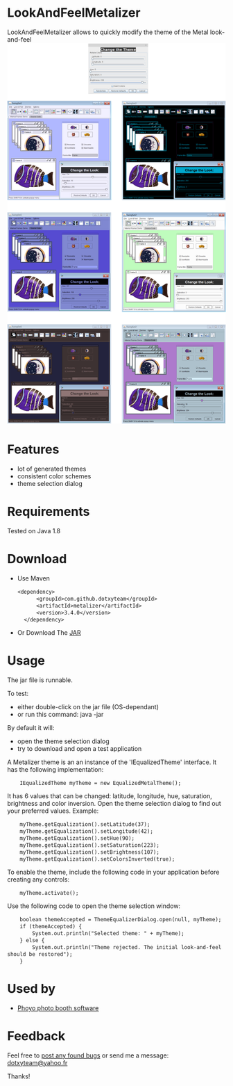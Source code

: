 LookAndFeelMetalizer
====================

LookAndFeelMetalizer allows to quickly modify the theme of the Metal look-and-feel
![alt text](https://raw.githubusercontent.com/dotxyteam/LookAndFeelMetalizer/master/screenshots/all.png)

Features
========

- lot of generated themes
- consistent color schemes
- theme selection dialog

Requirements
============

Tested on Java 1.8


Download
========

- Use Maven

    <pre><code>&lt;dependency&gt;
        &lt;groupId&gt;com.github.dotxyteam&lt;/groupId&gt;
        &lt;artifactId&gt;metalizer&lt;/artifactId&gt;
        &lt;version&gt;3.4.0&lt;/version&gt;
    &lt;/dependency&gt;</code></pre>
    
- Or Download The [JAR](https://github.com/dotxyteam/LookAndFeelMetalizer/releases)

Usage
=====

The jar file is runnable.

To test:
- either double-click on the jar file (OS-dependant)
- or run this command: java -jar <pecifyTheDownloadedJarFile>

By default it will:
- open the theme selection dialog
- try to download and open a test application

A Metalizer theme is an an instance of the 'IEqualizedTheme' interface.
It has the following implementation:

		IEqualizedTheme myTheme = new EqualizedMetalTheme();

It has 6 values that can be changed: latitude, longitude, hue, saturation, brightness and color inversion.
Open the theme selection dialog to find out your preferred values.
Example:

		myTheme.getEqualization().setLatitude(37);
		myTheme.getEqualization().setLongitude(42);
		myTheme.getEqualization().setHue(90);
		myTheme.getEqualization().setSaturation(223);
		myTheme.getEqualization().setBrightness(107);
		myTheme.getEqualization().setColorsInverted(true);

To enable the theme, 
include the following code in your application before creating any controls:

		myTheme.activate();

Use the following code to open the theme selection window:

		boolean themeAccepted = ThemeEqualizerDialog.open(null, myTheme);
		if (themeAccepted) {
			System.out.println("Selected theme: " + myTheme);
		} else {
			System.out.println("Theme rejected. The initial look-and-feel should be restored");
		}


Used by
=======

- [Phoyo photo booth software](http://www.phoyosystem.com/) 

Feedback
========

Feel free to [post any found bugs](https://github.com/dotxyteam/LookAndFeelMetalizer/issues) or send me a message: dotxyteam@yahoo.fr

Thanks!
